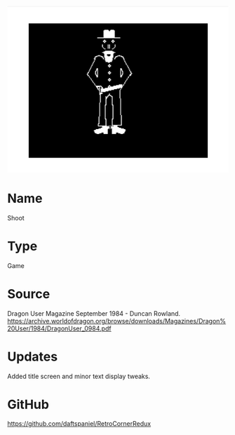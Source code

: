 ![Shoot](screenshot.png)

# Name
Shoot

# Type
Game

# Source
Dragon User Magazine September 1984 - Duncan Rowland.
https://archive.worldofdragon.org/browse/downloads/Magazines/Dragon%20User/1984/DragonUser_0984.pdf

# Updates
Added title screen and minor text display tweaks.

# GitHub
https://github.com/daftspaniel/RetroCornerRedux
